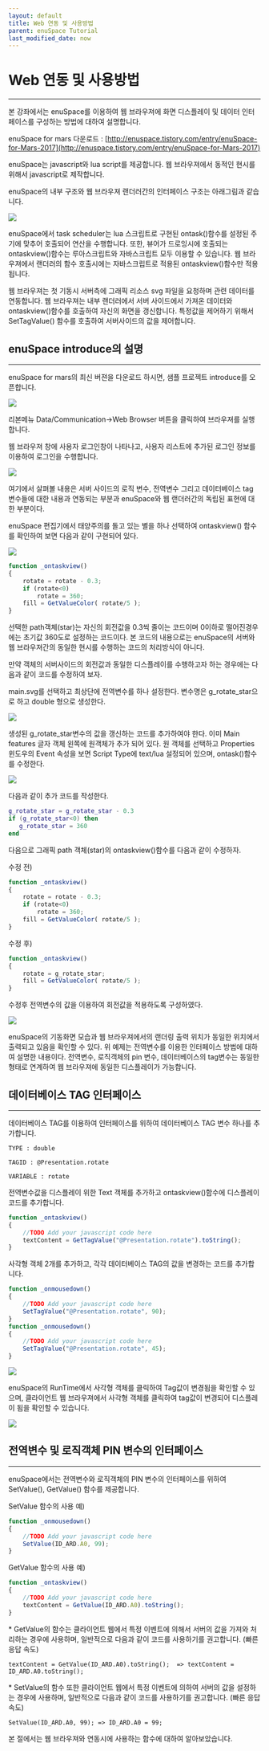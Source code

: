 ```yaml
---
layout: default
title: Web 연동 및 사용방법
parent: enuSpace Tutorial
last_modified_date: now
---
```


# **Web 연동 및 사용방법**

---

본 강좌에서는 enuSpace를 이용하여 웹 브라우져에 화면 디스플레이 및 데이터 인터페이스를 구성하는 방법에 대하여 설명합니다.

enuSpace for mars 다운로드 : [http://enuspace.tistory.com/entry/enuSpace-for-Mars-2017](http://enuspace.tistory.com/entry/enuSpace-for-Mars-2017)

enuSpace는 javascript와 lua script를 제공합니다. 웹 브라우져에서 동적인 현시를 위해서 javascript로 제작합니다.

enuSpace의 내부 구조와 웹 브라우져 랜더러간의 인터페이스 구조는 아래그림과 같습니다.

![](./assets/web-interface/web1.png)

enuSpace에서 task scheduler는 lua 스크립트로 구현된 ontask\(\)함수를 설정된 주기에 맞추어 호출되어 연산을 수행합니다. 또한, 뷰어가 드로잉시에 호출되는 ontaskview\(\)함수는 루아스크립트와 자바스크립트 모두 이용할 수 있습니다. 웹 브라우져에서 랜더러의 함수 호출시에는 자바스크립트로 적용된 ontaskview\(\)함수만 적용됩니다.

웹 브라우져는 첫 기동시 서버측에 그래픽 리소스 svg 파일을 요청하며 관련 데이터를 연동합니다. 웹 브라우져는 내부 랜더러에서 서버 사이드에서 가져온 데이터와 ontaskview\(\)함수를 호출하여 자신의 화면을 갱신합니다. 특정값을 제어하기 위해서 SetTagValue\(\) 함수를 호출하여 서버사이드의 값을 제어합니다.

## enuSpace introduce의 설명

---

enuSpace for mars의 최신 버젼을 다운로드 하시면, 샘플 프로젝트 introduce를 오픈합니다.

![](./assets/web-interface/web2.png)

리본메뉴 Data/Communication-&gt;Web Browser 버튼을 클릭하여 브라우져를 실행합니다.

웹 브라우져 창에 사용자 로그인창이 나타나고, 사용자 리스트에 추가된 로그인 정보를 이용하여 로그인을 수행합니다.

![](./assets/web-interface/web3.png)

여기에서 살펴볼 내용은 서버 사이드의 로직 변수, 전역변수 그리고 데이터베이스 tag 변수들에 대한 내용과 연동되는 부분과 enuSpace와 웹 랜더러간의 독립된 표현에 대한 부분이다.

enuSpace 편집기에서 태양주의를 돌고 있는 별을 하나 선택하여 ontaskview\(\) 함수를 확인하여 보면 다음과 같이 구현되어 있다.

![](./assets/web-interface/web4.png)

```js
function _ontaskview()
{
    rotate = rotate - 0.3;
    if (rotate<0)
        rotate = 360;
    fill = GetValueColor( rotate/5 );
}
```

선택한 path객체\(star\)는 자신의 회전값을 0.3씩 줄이는 코드이며 0이하로 떨어진경우에는 초기값 360도로 설정하는 코드이다. 본 코드의 내용으로는 enuSpace의 서버와 웹 브라우져간의 동일한 현시를 수행하는 코드의 처리방식이 아니다.

만약 객체의 서버사이드의 회전값과 동일한 디스플레이를 수행하고자 하는 경우에는 다음과 같이 코드를 수정하여 보자.

main.svg를 선택하고 최상단에 전역변수를 하나 설정한다. 변수명은 g\_rotate\_star으로 하고 double 형으로 생성한다.

![](./assets/web-interface/web5.png)

생성된 g\_rotate\_star변수의 값을 갱신하는 코드를 추가하여야 한다. 이미 Main features 글자 객체 왼쪽에 원객체가 추가 되어 있다. 원 객체를 선택하고 Properties 윈도우의 Event 속성을 보면 Script Type에 text/lua 설정되어 있으며, ontask\(\)함수를 수정한다.

![](./assets/web-interface/web6.png)

다음과 같이 추가 코드를 작성한다.

```lua
g_rotate_star = g_rotate_star - 0.3 
if (g_rotate_star<0) then
   g_rotate_star = 360
end
```

다음으로 그래픽 path 객체\(star\)의 ontaskview\(\)함수를 다음과 같이 수정하자.

수정 전\)

```js
function _ontaskview()
{
    rotate = rotate - 0.3;
    if (rotate<0)
        rotate = 360;
    fill = GetValueColor( rotate/5 );
}
```

수정 후\)

```js
function _ontaskview()
{
    rotate = g_rotate_star;
    fill = GetValueColor( rotate/5 );
}
```

수정후 전역변수의 값을 이용하여 회전값을 적용하도록 구성하였다.

![](./assets/web-interface/web7.png)

enuSpace의 기동화면 모습과 웹 브라우져에서의 랜더링 출력 위치가 동일한 위치에서 출력되고 있음을 확인할 수 있다. 위 예제는 전역변수를 이용한 인터페이스 방법에 대하여 설명한 내용이다. 전역변수, 로직객체의 pin 변수, 데이터베이스의 tag변수는 동일한 형태로 연계하여 웹 브라우져에 동일한 디스플레이가 가능합니다.

## **데이터베이스 TAG 인터페이스**

---

데이터베이스 TAG를 이용하여 인터페이스를 위하여 데이터베이스 TAG 변수 하나를 추가합니다.

`TYPE : double`

`TAGID : @Presentation.rotate`

`VARIABLE : rotate`

전역변수값을 디스플레이 위한 Text 객체를 추가하고 ontaskview\(\)함수에 디스플레이 코드를 추가합니다.

```js
function _ontaskview()
{
    //TODO Add your javascript code here
    textContent = GetTagValue("@Presentation.rotate").toString();
}
```

사각형 객체 2개를 추가하고, 각각 데이터베이스 TAG의 값을 변경하는 코드를 추가합니다.

```js
function _onmousedown()
{
    //TODO Add your javascript code here
    SetTagValue("@Presentation.rotate", 90);
}
function _onmousedown()
{
    //TODO Add your javascript code here
    SetTagValue("@Presentation.rotate", 45);
}
```

![](./assets/web-interface/web8.png)

enuSpace의 RunTime에서 사각형 객체를 클릭하여 Tag값이 변경됨을 확인할 수 있으며, 클라이언트 웹 브라우져에서 사각형 객체를 클릭하여 tag값이 변경되어 디스플레이 됨을 확인할 수 있습니다.

![](./assets/web-interface/web9.png)

## **전역변수 및 로직객체 PIN 변수의 인터페이스**

---

enuSpace에서는 전역변수와 로직객체의 PIN 변수의 인터페이스를 위하여 SetValue\(\), GetValue\(\) 함수를 제공합니다.

SetValue 함수의 사용 예\)

```js
function _onmousedown()
{
    //TODO Add your javascript code here
    SetValue(ID_ARD.A0, 99);
}
```

GetValue 함수의 사용 예\)

```js
function _ontaskview()
{
    //TODO Add your javascript code here
    textContent = GetValue(ID_ARD.A0).toString();
}
```

\* GetValue의 함수는 클라이언트 웹에서 특정 이벤트에 의해서 서버의 값을 가져와 처리하는 경우에 사용하며, 일반적으로 다음과 같이 코드를 사용하기를 권고합니다. \(빠른 응답 속도\)

`textContent = GetValue(ID_ARD.A0).toString();  => textContent = ID_ARD.A0.toString();`

\* SetValue의 함수 또한 클라이언트 웹에서 특정 이벤트에 의하여 서버의 값을 설정하는 경우에 사용하며, 일반적으로 다음과 같이 코드를 사용하기를 권고합니다. \(빠른 응답 속도\)

`SetValue(ID_ARD.A0, 99); => ID_ARD.A0 = 99;`

본 절에서는 웹 브라우져와 연동시에 사용하는 함수에 대하여 알아보았습니다.

